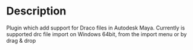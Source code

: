 Description
===========

Plugin which add support for Draco files in Autodesk Maya.
Currently is supported drc file import on Windows 64bit, from the import menu or by drag & drop

